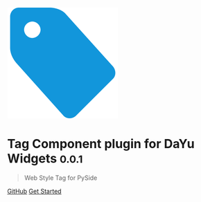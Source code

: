 ![logo](_media/logo.svg)

# Tag Component plugin for DaYu Widgets <small>0.0.1</small>

> Web Style Tag for PySide

[GitHub](https://github.com/muyr/dayu_widgets_tag)
[Get Started](/README.md)
